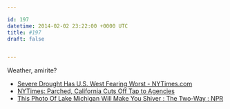 ```yaml
---

id: 197
datetime: 2014-02-02 23:22:00 +0000 UTC
title: #197
draft: false


---
```


Weather, amirite? 

 
 * [Severe Drought Has U.S. West Fearing Worst - NYTimes.com](http://www.nytimes.com/2014/02/02/us/severe-drought-has-us-west-fearing-worst.html?_r=0)
 * [NYTimes: Parched, California Cuts Off Tap to Agencies](http://nyti.ms/1gyHEBk)
 * [This Photo Of Lake Michigan Will Make You Shiver : The Two-Way : NPR](http://www.npr.org/blogs/thetwo-way/2014/01/30/268871528/this-photo-of-lake-michigan-will-make-you-shiver)


